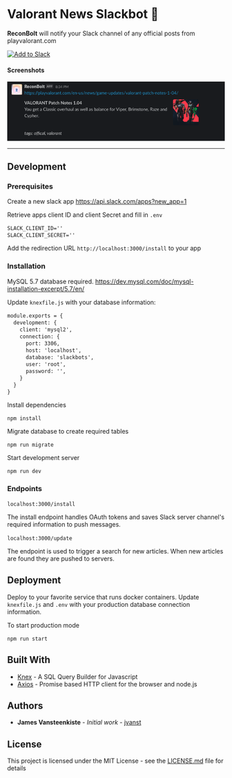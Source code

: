 # Valorant News Slackbot :robot:

**ReconBolt** will notify your Slack channel of any official posts from playvalorant.com

[![Add to Slack](https://platform.slack-edge.com/img/add_to_slack.png)](https://slack.com/oauth/v2/authorize?client_id=1228929719924.1258741992420&scope=incoming-webhook&user_scope=)


#### Screenshots

![](https://github.com/radiantsgg/valorant-news-slackbot/blob/master/assets/sample-post.png?raw=true)

---

## Development

### Prerequisites

Create a new slack app https://api.slack.com/apps?new_app=1

Retrieve apps client ID and client Secret and fill in `.env`

```
SLACK_CLIENT_ID=''
SLACK_CLIENT_SECRET=''
```

Add the redirection URL `http://localhost:3000/install` to your app

### Installation

MySQL 5.7 database required. https://dev.mysql.com/doc/mysql-installation-excerpt/5.7/en/

Update `knexfile.js` with your database information:

```
module.exports = {
  development: {
    client: 'mysql2',
    connection: {
      port: 3306,
      host: 'localhost',
      database: 'slackbots',
      user: 'root',
      password: '',
    }
  }
}
```

Install dependencies

```
npm install
```

Migrate database to create required tables

```
npm run migrate
```

Start development server

```
npm run dev
```

### Endpoints

`localhost:3000/install`

The install endpoint handles OAuth tokens and saves Slack server channel's required information to push messages.

`localhost:3000/update`

The endpoint is used to trigger a search for new articles. When new articles are found they are pushed to servers.


## Deployment

Deploy to your favorite service that runs docker containers. Update `knexfile.js` and `.env` with your production database connection information.

To start production mode

```
npm run start
```

## Built With

* [Knex](http://knexjs.org/) - A SQL Query Builder for Javascript
* [Axios](https://github.com/axios/axios) - Promise based HTTP client for the browser and node.js

## Authors

* **James Vansteenkiste** - *Initial work* - [jvanst](https://github.com/jvanst)

## License

This project is licensed under the MIT License - see the [LICENSE.md](LICENSE.md) file for details



